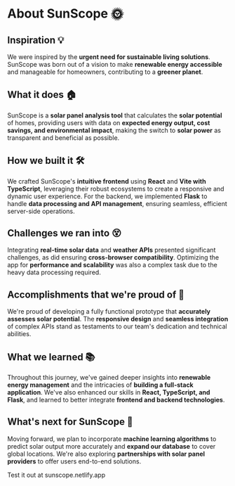 # About SunScope 🌞

## Inspiration 💡
We were inspired by the **urgent need for sustainable living solutions**. SunScope was born out of a vision to make **renewable energy accessible** and manageable for homeowners, contributing to a **greener planet**.

## What it does 🏠
SunScope is a **solar panel analysis tool** that calculates the **solar potential** of homes, providing users with data on **expected energy output, cost savings, and environmental impact**, making the switch to **solar power** as transparent and beneficial as possible.

## How we built it 🛠️
We crafted SunScope's **intuitive frontend** using **React** and **Vite with TypeScript**, leveraging their robust ecosystems to create a responsive and dynamic user experience. For the backend, we implemented **Flask** to handle **data processing and API management**, ensuring seamless, efficient server-side operations.

## Challenges we ran into 😵
Integrating **real-time solar data** and **weather APIs** presented significant challenges, as did ensuring **cross-browser compatibility**. Optimizing the app for **performance and scalability** was also a complex task due to the heavy data processing required.

## Accomplishments that we're proud of 🎉
We're proud of developing a fully functional prototype that **accurately assesses solar potential**. The **responsive design** and **seamless integration** of complex APIs stand as testaments to our team's dedication and technical abilities.

## What we learned 📚
Throughout this journey, we've gained deeper insights into **renewable energy management** and the intricacies of **building a full-stack application**. We've also enhanced our skills in **React, TypeScript, and Flask**, and learned to better integrate **frontend and backend technologies**.

## What's next for SunScope 🔮
Moving forward, we plan to incorporate **machine learning algorithms** to predict solar output more accurately and **expand our database** to cover global locations. We're also exploring **partnerships with solar panel providers** to offer users end-to-end solutions.

Test it out at sunscope.netlify.app
